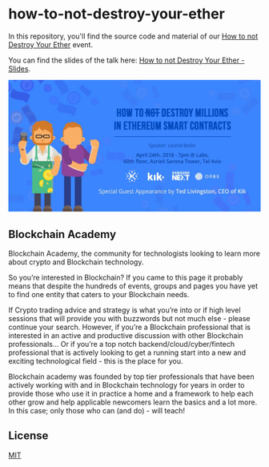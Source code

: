 # how-to-not-destroy-your-ether

In this repository, you'll find the source code and material of our [How to not Destroy Your Ether](https://www.facebook.com/events/1525826274210212/) event.

You can find the slides of the talk here: [How to not Destroy Your Ether - Slides](https://docs.google.com/presentation/d/1Vr_pbAQ7rweDs5CpUi0g7jxZCIzpn_I3Bj8AtFeJouo).

![How to not Destroy Your Ether](images/event.jpg)

## Blockchain Academy

Blockchain Academy, the community for technologists looking to learn more about crypto and Blockchain technology.

So you’re interested in Blockchain? If you came to this page it probably means that despite the hundreds of events, groups and pages you have yet to find one entity that caters to your Blockchain needs.

If Crypto trading advice and strategy is what you’re into or if high level sessions that will provide you with buzzwords but not much else - please continue your search. However, if you’re a Blockchain professional that is interested in an active and productive discussion with other Blockchain professionals… Or if you’re a top notch backend/cloud/cyber/fintech professional that is actively looking to get a running start into a new and exciting technological field - this is the place for you.

Blockchain academy was founded by top tier professionals that have been actively working with and in Blockchain technology for years in order to provide those who use it in practice a home and a framework to help each other grow and help applicable newcomers learn the basics and a lot more. In this case; only those who can (and do) - will teach!

## License

[MIT](LICENSE)
